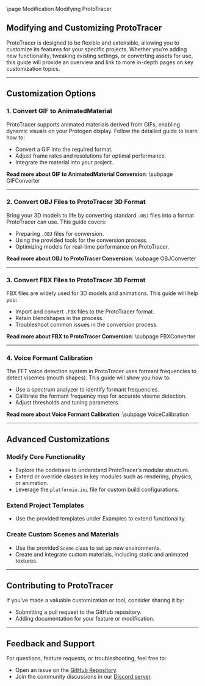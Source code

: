 \page Modification Modifying ProtoTracer

## Modifying and Customizing ProtoTracer

ProtoTracer is designed to be flexible and extensible, allowing you to customize its features for your specific projects. Whether you’re adding new functionality, tweaking existing settings, or converting assets for use, this guide will provide an overview and link to more in-depth pages on key customization topics.

---

## Customization Options

### 1. **Convert GIF to AnimatedMaterial**
ProtoTracer supports animated materials derived from GIFs, enabling dynamic visuals on your Protogen display. Follow the detailed guide to learn how to:
- Convert a GIF into the required format.
- Adjust frame rates and resolutions for optimal performance.
- Integrate the material into your project.

**Read more about GIF to AnimatedMaterial Conversion**:
\subpage GIFConverter

---

### 2. **Convert OBJ Files to ProtoTracer 3D Format**
Bring your 3D models to life by converting standard `.OBJ` files into a format ProtoTracer can use. This guide covers:
- Preparing `.OBJ` files for conversion.
- Using the provided tools for the conversion process.
- Optimizing models for real-time performance on ProtoTracer.

**Read more about OBJ to ProtoTracer Conversion**:
\subpage OBJConverter

---

### 3. **Convert FBX Files to ProtoTracer 3D Format**
FBX files are widely used for 3D models and animations. This guide will help you:
- Import and convert `.FBX` files to the ProtoTracer format.
- Retain blendshapes in the process.
- Troubleshoot common issues in the conversion process.

**Read more about FBX to ProtoTracer Conversion**:
\subpage FBXConverter

---

### 4. **Voice Formant Calibration**
The FFT voice detection system in ProtoTracer uses formant frequencies to detect visemes (mouth shapes). This guide will show you how to:
- Use a spectrum analyzer to identify formant frequencies.
- Calibrate the formant frequency map for accurate viseme detection.
- Adjust thresholds and tuning parameters.

**Read more about Voice Formant Calibration**:
\subpage VoiceCalibration

---

## Advanced Customizations

### Modify Core Functionality
- Explore the codebase to understand ProtoTracer’s modular structure.
- Extend or override classes in key modules such as rendering, physics, or animation.
- Leverage the `platformio.ini` file for custom build configurations.

### Extend Project Templates
- Use the provided templates under Examples to extend functionality.

### Create Custom Scenes and Materials
- Use the provided `Scene` class to set up new environments.
- Create and integrate custom materials, including static and animated textures.

---

## Contributing to ProtoTracer
If you’ve made a valuable customization or tool, consider sharing it by:
- Submitting a pull request to the GitHub repository.
- Adding documentation for your feature or modification.

---

## Feedback and Support
For questions, feature requests, or troubleshooting, feel free to:
- Open an issue on the [GitHub Repository](https://github.com/coelacant1/ProtoTracer).
- Join the community discussions in our [Discord server](https://discord.gg/YwaWnhJ).
